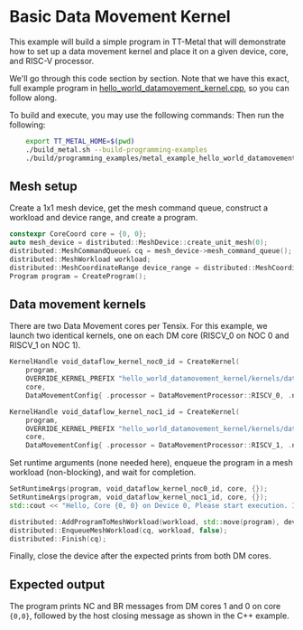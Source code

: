# Basic Data Movement Kernel

This example will build a simple program in TT-Metal that will demonstrate how to set up a data movement kernel and place it on a given device, core, and RISC-V processor.

We'll go through this code section by section. Note that we have this exact, full example program in
[hello_world_datamovement_kernel.cpp](../../../tt_metal/programming_examples/hello_world_datamovement_kernel/hello_world_datamovement_kernel.cpp),
so you can follow along.

To build and execute, you may use the following commands:
Then run the following:
```bash
    export TT_METAL_HOME=$(pwd)
    ./build_metal.sh --build-programming-examples
    ./build/programming_examples/metal_example_hello_world_datamovement_kernel
```

## Mesh setup

Create a 1x1 mesh device, get the mesh command queue, construct a workload and device range, and create a program.

```cpp
constexpr CoreCoord core = {0, 0};
auto mesh_device = distributed::MeshDevice::create_unit_mesh(0);
distributed::MeshCommandQueue& cq = mesh_device->mesh_command_queue();
distributed::MeshWorkload workload;
distributed::MeshCoordinateRange device_range = distributed::MeshCoordinateRange(mesh_device->shape());
Program program = CreateProgram();
```

## Data movement kernels

There are two Data Movement cores per Tensix. For this example, we launch two identical kernels, one on each DM core (RISCV_0 on NOC 0 and RISCV_1 on NOC 1).

```cpp
KernelHandle void_dataflow_kernel_noc0_id = CreateKernel(
    program,
    OVERRIDE_KERNEL_PREFIX "hello_world_datamovement_kernel/kernels/dataflow/void_dataflow_kernel.cpp",
    core,
    DataMovementConfig{ .processor = DataMovementProcessor::RISCV_0, .noc = NOC::RISCV_0_default });

KernelHandle void_dataflow_kernel_noc1_id = CreateKernel(
    program,
    OVERRIDE_KERNEL_PREFIX "hello_world_datamovement_kernel/kernels/dataflow/void_dataflow_kernel.cpp",
    core,
    DataMovementConfig{ .processor = DataMovementProcessor::RISCV_1, .noc = NOC::RISCV_1_default });
```

Set runtime arguments (none needed here), enqueue the program in a mesh workload (non-blocking), and wait for completion.

```cpp
SetRuntimeArgs(program, void_dataflow_kernel_noc0_id, core, {});
SetRuntimeArgs(program, void_dataflow_kernel_noc1_id, core, {});
std::cout << "Hello, Core {0, 0} on Device 0, Please start execution. I will standby for your communication." << std::endl;

distributed::AddProgramToMeshWorkload(workload, std::move(program), device_range);
distributed::EnqueueMeshWorkload(cq, workload, false);
distributed::Finish(cq);
```

Finally, close the device after the expected prints from both DM cores.

## Expected output

The program prints NC and BR messages from DM cores 1 and 0 on core `{0,0}`, followed by the host closing message as shown in the C++ example.
